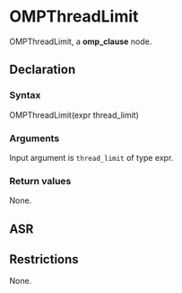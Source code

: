 <!-- This is an automatically generated file. Do not edit it manually. -->

# OMPThreadLimit

OMPThreadLimit, a **omp_clause** node.

## Declaration

### Syntax

OMPThreadLimit(expr thread_limit)

### Arguments
Input argument is `thread_limit` of type expr.

### Return values

None.

## ASR

<!-- Generate ASR using pickle. -->

## Restrictions

<!-- Generated from asr_verify.cpp. -->
None.